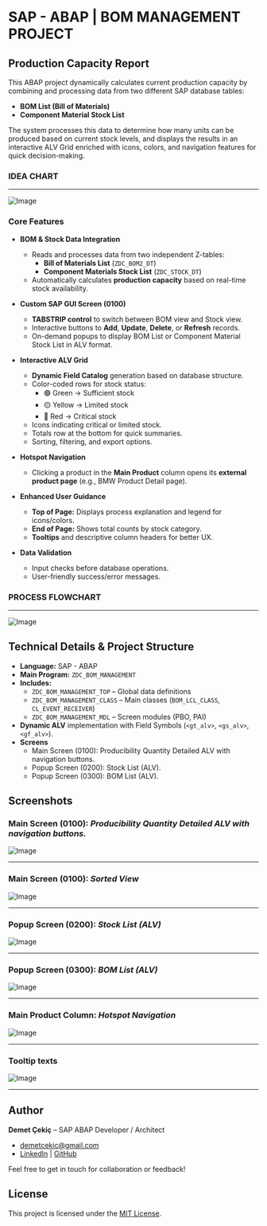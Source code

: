 # SAP - ABAP | BOM MANAGEMENT PROJECT
## Production Capacity Report

This ABAP project dynamically calculates current production capacity by combining and processing data from two different SAP database tables:
- **BOM List (Bill of Materials)**
- **Component Material Stock List**

The system processes this data to determine how many units can be produced based on current stock levels, and displays the results in an interactive ALV Grid enriched with icons, colors, and navigation features for quick decision-making.
### IDEA CHART
---
![Image](https://github.com/user-attachments/assets/65734458-33bf-4b63-9b2c-027499682b2d)

### Core Features

- **BOM & Stock Data Integration**
  - Reads and processes data from two independent Z-tables:  
    - **Bill of Materials List** (`ZDC_BOM2_DT`)  
    - **Component Materials Stock List** (`ZDC_STOCK_DT`)  
  - Automatically calculates **production capacity** based on real-time stock availability.

- **Custom SAP GUI Screen (0100)**
  - **TABSTRIP control** to switch between BOM view and Stock view.
  - Interactive buttons to **Add**, **Update**, **Delete**, or **Refresh** records.
  - On-demand popups to display BOM List or Component Material Stock List in ALV format.

- **Interactive ALV Grid**
  - **Dynamic Field Catalog** generation based on database structure.
  - Color-coded rows for stock status:
    - 🟢 Green → Sufficient stock
    - 🟡 Yellow → Limited stock
    - 🔴 Red → Critical stock
  - Icons indicating critical or limited stock.
  - Totals row at the bottom for quick summaries.
  - Sorting, filtering, and export options.

- **Hotspot Navigation**
  - Clicking a product in the **Main Product** column opens its **external product page** (e.g., BMW Product Detail page).

- **Enhanced User Guidance**
  - **Top of Page:** Displays process explanation and legend for icons/colors.
  - **End of Page:** Shows total counts by stock category.
  - **Tooltips** and descriptive column headers for better UX.

- **Data Validation**
  - Input checks before database operations.
  - User-friendly success/error messages.
    

### PROCESS FLOWCHART
---
![Image](https://github.com/user-attachments/assets/f026f532-ca40-44e1-a803-b3d531ad7dc9)

##  Technical Details & Project Structure
- **Language:** SAP - ABAP
- **Main Program:** `ZDC_BOM_MANAGEMENT`
- **Includes:**
  - `ZDC_BOM_MANAGEMENT_TOP` – Global data definitions                                  
  - `ZDC_BOM_MANAGEMENT_CLASS` – Main classes (`BOM_LCL_CLASS`, `CL_EVENT_RECEIVER`)     
  - `ZDC_BOM_MANAGEMENT_MDL` – Screen modules (PBO, PAI)                                 
- **Dynamic ALV** implementation with Field Symbols (`<gt_alv>`, `<gs_alv>`, `<gf_alv>`).
- **Screens**
  - Main Screen  (0100): Producibility Quantity Detailed ALV with navigation buttons.
  - Popup Screen (0200): Stock List (ALV).
  - Popup Screen (0300): BOM List (ALV).


## Screenshots

 ### Main Screen  (0100): *Producibility Quantity Detailed ALV with navigation buttons.*
 ![Image](https://github.com/user-attachments/assets/1d40799d-11d0-4c66-ae24-ef89b7d7e832)
 
 ---
 
### Main Screen  (0100): *Sorted View*
![Image](https://github.com/user-attachments/assets/83c7002c-b26e-4280-8947-572549571878)

--- 

### Popup Screen (0200): *Stock List (ALV)*
![Image](https://github.com/user-attachments/assets/8568fc29-3195-401e-8b5b-da9f7b0379c9)

---
 
### Popup Screen (0300): *BOM List (ALV)*
![Image](https://github.com/user-attachments/assets/861a0865-304c-453f-92d7-69d4670170db)

---

### Main Product Column: *Hotspot Navigation*
![Image](https://github.com/user-attachments/assets/3358b159-dec8-47a7-80ad-af07f71df397)

---
 
### Tooltip texts
![Image](https://github.com/user-attachments/assets/0de0919d-9f13-4484-9d9e-8e7fda2bfff7)

---

## Author

**Demet Çekiç** – SAP ABAP Developer / Architect
-  [demetcekic@gmail.com](mailto:demetcekic@gmail.com)  
-  [LinkedIn](https://www.linkedin.com/in/demet-cekic) | [GitHub](https://github.com/DemetCekic)

Feel free to get in touch for collaboration or feedback!

## License

This project is licensed under the [MIT License](LICENSE).
